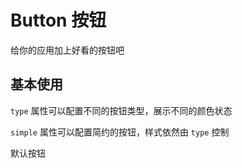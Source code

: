 # Button 按钮

给你的应用加上好看的按钮吧


## 基本使用

`type` 属性可以配置不同的按钮类型，展示不同的颜色状态

`simple` 属性可以配置简约的按钮，样式依然由 `type` 控制



<t-button>默认按钮</t-button>
